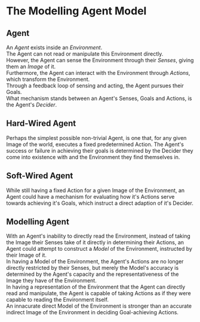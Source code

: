 The Modelling Agent Model
=======

Agent
-----
An _Agent_ exists inside an _Environment_.\
The Agent can not read or manipulate this Environment directly.\
However, the Agent can sense the Environment through their _Senses_, giving them an _Image_ of it.\
Furthermore, the Agent can interact with the Environment through _Actions_, which transform the Environment.\
Through a feedback loop of sensing and acting, the Agent pursues their Goals.\
What mechanism stands between an Agent's Senses, Goals and Actions, is the Agent's _Decider_.

Hard-Wired Agent
-----
Perhaps the simplest possible non-trivial Agent, is one that, for any given Image of the world, executes a fixed predetermined Action.
The Agent's success or failure in achieving their goals is determined by the Decider they come into existence with and the Environment they find themselves in.

Soft-Wired Agent
-----
While still having a fixed Action for a given Image of the Environment, an Agent could have a mechanism for evaluating how it's Actions serve towards achieving it's Goals, which instruct a direct adaption of it's Decider.

Modelling Agent
-----
With an Agent's inability to directly read the Environment, instead of taking the Image their Senses take of it directly in determining their Actions, an Agent could attempt to construct a _Model_ of the Environment, instructed by their Image of it.\
In having a Model of the Environment, the Agent's Actions are no longer directly restricted by their Senses, but merely the Model's accuracy is determined by the Agent's capacity and the representativeness of the Image they have of the Environment.\
In having a representation of the Environment that the Agent can directly read and manipulate, the Agent is capable of taking Actions as if they were capable to reading the Environment itself.\
An innacurate direct Model of the Environment is stronger than an accurate indirect Image of the Environment in deciding Goal-achieving Actions.

